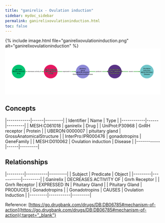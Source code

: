 ```yaml
---
title: "ganirelix - Ovulation induction"
sidebar: mydoc_sidebar
permalink: ganirelixovulationinduction.html
toc: false 
---
```


{% include image.html file="ganirelixovulationinduction.png" alt="ganirelixovulationinduction" %}![Path Visualization](/images/ganirelixovulationinduction.png)

## Concepts

|------------|------|---------|
| Identifier | Name | Type    |
|------------|------|---------|
| MESH:C061018 | ganirelix | Drug |
| UniProt:P30968 | GnRH receptor | Protein |
| UBERON:0000007 | pituitary gland | GrossAnatomicalStructure |
| InterPro:IPR000476 | gonadotropins | GeneFamily |
| MESH:D010062 | Ovulation induction | Disease |
|------------|------|---------|

## Relationships

|---------|-----------|---------|
| Subject | Predicate | Object  |
|---------|-----------|---------|
| Ganirelix | DECREASES ACTIVITY OF | Gnrh Receptor |
| Gnrh Receptor | EXPRESSED IN | Pituitary Gland |
| Pituitary Gland | PRODUCES | Gonadotropins |
| Gonadotropins | CAUSES | Ovulation Induction |
|---------|-----------|---------|

Reference: [https://go.drugbank.com/drugs/DB:DB06785#mechanism-of-action](https://go.drugbank.com/drugs/DB:DB06785#mechanism-of-action){:target="_blank"}